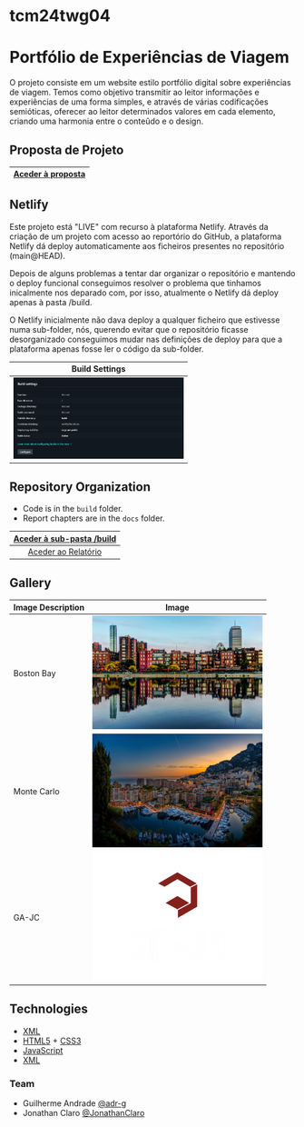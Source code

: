 # tcm24twg04
# Portfólio de Experiências de Viagem

O projeto consiste em um website estilo portfólio digital sobre experiências de viagem. Temos como objetivo transmitir ao leitor informações e experiências de uma forma simples, e através de várias codificações semióticas, oferecer ao leitor determinados valores em cada elemento, criando uma harmonia entre o conteûdo e o design.

## Proposta de Projeto

| [Aceder à proposta](docs/Proposta.md) |
|:----------------------------------:|

## Netlify

Este projeto está "LIVE" com recurso à plataforma Netlify.
Através da criação de um projeto com acesso ao reportório do GitHub, a plataforma Netlify dá deploy automaticamente aos ficheiros presentes no repositório (main@HEAD).

Depois de alguns problemas a tentar dar organizar o repositório e mantendo o deploy funcional conseguimos resolver o problema que tinhamos inicalmente nos deparado com, por isso,  atualmente o Netlify dá deploy apenas à pasta /build. 

O Netlify inicialmente não dava deploy a qualquer ficheiro que estivesse numa sub-folder, nós, querendo evitar que o repositório ficasse desorganizado conseguimos mudar nas definições de deploy para que a plataforma apenas fosse ler o código da sub-folder.

| Build Settings |
|-------------------|
| <img src="docs/docs-img/build_settings.png" alt="Image 1" width="300" /> |

## Repository Organization

- Code is in the `build` folder.
- Report chapters are in the `docs` folder.

| [Aceder à sub-pasta /build](build/) |
|:----------------------------------:|
| [Aceder ao Relatório](docs/Relatório.md) |

## Gallery

| Image Description | Image |
|-------------------|-------|
| Boston Bay   | <img src="build/images/Boston_Back_Bay.jpg" alt="Image 1" width="300" /> |
| Monte Carlo   | <img src="build/images/monte-carlo.jpg" alt="Image 1" width="300" /> |
| GA-JC   | <img src="build/images/GA-JC.png" alt="Image 1" width="300" /> |

## Technologies

- [XML](https://www.w3schools.com/xml/)
- [HTML5](https://www.w3schools.com/html/html5_intro.asp) + [CSS3](https://www.w3schools.com/css/css_intro.asp)
- [JavaScript](https://www.w3schools.com/js/)
- [XML](https://www.w3schools.com/xml/)



### Team
- Guilherme Andrade [@adr-g](https://github.com/adr-g)
- Jonathan Claro [@JonathanClaro](https://github.com/JonathanClaro)
